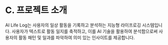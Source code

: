 # C. 프로젝트 소개

AI Life Log는 사용자의 일상 활동을 기록하고 분석하는 지능형 라이프로깅 시스템입니다. 사용자가 텍스트로 활동 일지를 축적하고, 이를 AI 기술을 활용하여 분석함으로써 사용자의 활동 패턴 및 일과를 파악하여 의미 있는 인사이트를 제공합니다. 